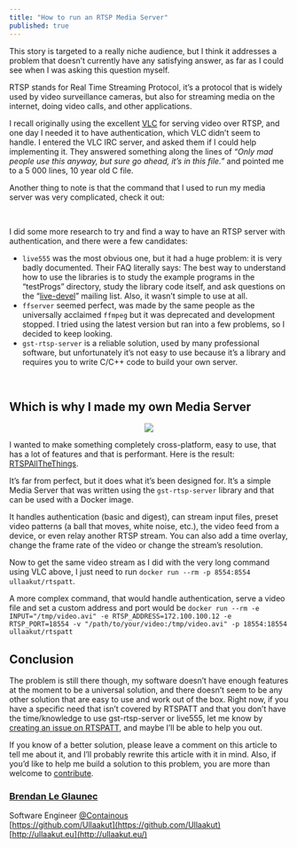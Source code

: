 ```yaml
---
title: "How to run an RTSP Media Server"
published: true
---
```


This story is targeted to a really niche audience, but I think it addresses a problem that doesn’t currently have any satisfying answer, as far as I could see when I was asking this question myself.

RTSP stands for Real Time Streaming Protocol, it’s a protocol that is widely used by video surveillance cameras, but also for streaming media on the internet, doing video calls, and other applications.

I recall originally using the excellent [VLC](https://www.videolan.org/vlc/index.html) for serving video over RTSP, and one day I needed it to have authentication, which VLC didn’t seem to handle. I entered the VLC IRC server, and asked them if I could help implementing it. They answered something along the lines of _“Only mad people use this anyway, but sure go ahead, it’s in this file.”_ and pointed me to a 5 000 lines, 10 year old C file.

Another thing to note is that the command that I used to run my media server was very complicated, check it out:

<script src="https://gist.github.com/Ullaakut/01aab9d1657c6f1511c511331680ed9f.js"></script>

<br/>


I did some more research to try and find a way to have an RTSP server with authentication, and there were a few candidates:

* `live555` was the most obvious one, but it had a huge problem: it is very badly documented. Their FAQ literally says:
The best way to understand how to use the libraries is to study the example programs in the “testProgs” directory, study the library code itself, and ask questions on the “[live-devel](http://lists.live555.com/mailman/listinfo/live-devel/)” mailing list.
Also, it wasn’t simple to use at all.
* `ffserver` seemed perfect, was made by the same people as the universally acclaimed `ffmpeg` but it was deprecated and development stopped. I tried using the latest version but ran into a few problems, so I decided to keep looking.
* `gst-rtsp-server` is a reliable solution, used by many professional software, but unfortunately it’s not easy to use because it’s a library and requires you to write C/C++ code to build your own server.

<br/>

## Which is why I made my own Media Server

<p align="center">
    <img src="https://cdn-images-1.medium.com/max/1600/1*SBtp1ArX37-3ru4RAeAe0A.gif"/>
</p>

I wanted to make something completely cross-platform, easy to use, that has a lot of features and that is performant. Here is the result: [RTSPAllTheThings](https://github.com/Ullaakut/RTSPAllTheThings).

It’s far from perfect, but it does what it’s been designed for. It’s a simple Media Server that was written using the `gst-rtsp-server` library and that can be used with a Docker image.

It handles authentication (basic and digest), can stream input files, preset video patterns (a ball that moves, white noise, etc.), the video feed from a device, or even relay another RTSP stream. You can also add a time overlay, change the frame rate of the video or change the stream’s resolution.

Now to get the same video stream as I did with the very long command using VLC above, I just need to run `docker run --rm -p 8554:8554 ullaakut/rtspatt`.

A more complex command, that would handle authentication, serve a video file and set a custom address and port would be `docker run --rm -e INPUT="/tmp/video.avi" -e RTSP_ADDRESS=172.100.100.12 -e RTSP_PORT=18554 -v "/path/to/your/video:/tmp/video.avi" -p 18554:18554 ullaakut/rtspatt`

## Conclusion

The problem is still there though, my software doesn’t have enough features at the moment to be a universal solution, and there doesn’t seem to be any other solution that are easy to use and work out of the box. Right now, if you have a specific need that isn’t covered by RTSPATT and that you don’t have the time/knowledge to use gst-rtsp-server or live555, let me know by [creating an issue on RTSPATT](https://github.com/Ullaakut/RTSPAllTheThings/issues/new), and maybe I’ll be able to help you out.

If you know of a better solution, please leave a comment on this article to tell me about it, and I’ll probably rewrite this article with it in mind. Also, if you’d like to help me build a solution to this problem, you are more than welcome to [contribute](https://github.com/Ullaakut/RTSPAllTheThings).

### [Brendan Le Glaunec](https://medium.com/@brendanleglaunec)

Software Engineer [@Containous](http://twitter.com/Containous) <br/> [https://github.com/Ullaakut](https://github.com/Ullaakut) <br/> [http://ullaakut.eu](http://ullaakut.eu/)
